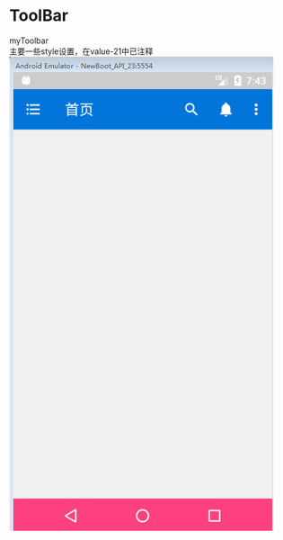 # ToolBar
myToolbar<br>
主要一些style设置，在value-21中已注释<br>
![](https://github.com/838514984/ToolBar/blob/master/pic/GIF.gif)
